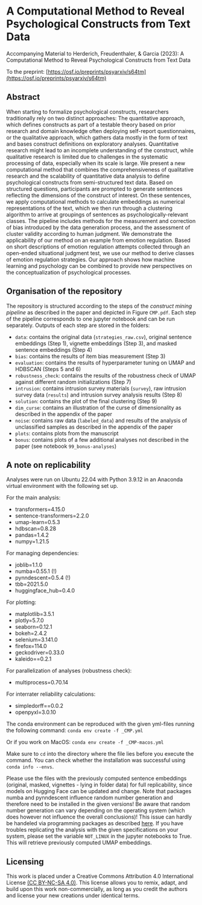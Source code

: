 # A Computational Method to Reveal Psychological Constructs from Text Data
Accompanying Material to Herderich, Freudenthaler, &amp; Garcia (2023): A Computational Method to Reveal Psychological Constructs from Text Data

To the preprint: [https://osf.io/preprints/psyarxiv/s64tm](https://osf.io/preprints/psyarxiv/s64tm)

## Abstract
When starting to formalize psychological constructs, researchers traditionally rely on two distinct approaches: The quantitative approach, which defines 
constructs as part of a testable theory based on prior research and domain knowledge often deploying self-report questionnaires, or the qualitative approach, 
which gathers data mostly in the form of text and bases construct definitions on exploratory analyses. Quantitative research might lead to an incomplete 
understanding of the construct, while qualitative research is limited due to challenges in the systematic processing of data, especially when its 
scale is large. We present a new computational method that combines the comprehensiveness of qualitative research and the scalability of quantitative 
data analysis to define psychological constructs from semi-structured text data. Based on structured questions, participants are prompted to generate 
sentences reflecting the dimensions of the construct of interest. On these sentences, we apply computational methods to calculate embeddings as numerical 
representations of the text, which we then run through a clustering algorithm to arrive at groupings of sentences as psychologically-relevant classes. 
The pipeline includes methods for the measurement and correction of bias introduced by the data generation process, and the assessment of cluster 
validity according to human judgment. We demonstrate the applicability of our method on an example from emotion regulation. Based on short descriptions of 
emotion regulation attempts collected through an open-ended situational judgment test, we use our method to derive classes of emotion regulation strategies.
Our approach shows how machine learning and psychology can be combined to provide new perspectives on the conceptualization of psychological processes.

## Organisation of the repository
The repository is structured according to the steps of the _construct mining pipeline_ as described in the paper and depicted in Figure `CMP.pdf`. Each step of the pipeline corresponds to one jupyter notebook and can be run separately. Outputs of each step are stored in the folders:
* `data`: contains the original data (`strategies_raw.csv`), original sentence embeddings (Step 1), vignette embeddings (Step 3), and masked sentence embeddings (Step 4)
* `bias`: contains the results of item bias measurement (Step 3)
* `evaluation`: contains the results of hyperparameter tuning on UMAP and HDBSCAN (Steps 5 and 6)
* `robustness_check`: contains the results of the robustness check of UMAP against different random initializations (Step 7)
* `intrusion`: contains intrusion survey materials (`survey`), raw intrusion survey data (`results`) and intrusion survey analysis results (Step 8)
* `solution`: contains the plot of the final clustering (Step 9)
* `dim_curse`: contains an illustration of the curse of dimensionality as described in the appendix of the paper
* `noise`: contains raw data (`labeled_data`) and results of the analysis of unclassified samples as described in the appendix of the paper
* `plots`: contains plots from the manuscript
* `bonus`: contains plots of a few additional analyses not described in the paper (see notebook `99_bonus-analyses`)

## A note on replicability
Analyses were run on Ubuntu 22.04 with Python 3.9.12 in an Anaconda virtual environment with the following set up.

For the main analysis:
* transformers=4.15.0
* sentence-transformers=2.2.0
* umap-learn=0.5.3
* hdbscan=0.8.28
* pandas=1.4.2
* numpy=1.21.5

For managing dependencies:
* joblib=1.1.0
* numba=0.55.1 (!)
* pynndescent=0.5.4 (!)
* tbb=2021.5.0
* huggingface_hub=0.4.0

For plotting:
* matplotlib=3.5.1
* plotly=5.7.0
* seaborn=0.12.1
* bokeh=2.4.2
* selenium=3.141.0
* firefox=114.0
* geckodriver=0.33.0
* kaleido==0.2.1

For parallelization of analyses (robustness check):
* multiprocess=0.70.14

For interrater reliability calculations:
* simpledorff==0.0.2
* openpyxl=3.0.10

The conda environment can be reproduced with the given yml-files running the following command:
`conda env create -f _CMP.yml`

Or if you work on MacOS:
`conda env create -f _CMP-macos.yml`

Make sure to `cd` into the directory where the file lies before you execute the command. You can check whether the installation was successful using `conda info --envs`.

Please use the files with the previously computed sentence embeddings (original, masked, vignettes - lying in folder data) for full replicability, since models on Hugging Face can be updated and change. Note that packages numba and pynndescent influence random number generation and therefore need to be installed in the given versions! Be aware that random number generation can vary depending on the operating system (which does however not influence the overall conclusions)! This issue can hardly be handeled via programming packages as described [here](https://github.com/lmcinnes/umap/issues/153). If you have troubles replicating the analysis with the given specifications on your system, please set the variable `NOT_LINUX` in the jupyter notebooks to True. This will retrieve previously computed UMAP embeddings.

## Licensing

This work is placed under a Creative Commons Attribution 4.0 International License [(CC BY-NC-SA 4.0)](https://creativecommons.org/licenses/by-nc-sa/4.0/). This license allows you to remix, adapt, and build upon this work non-commercially, as long as you credit the authors and license your new creations under identical terms.
